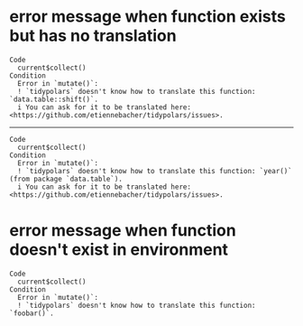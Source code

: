 # error message when function exists but has no translation

    Code
      current$collect()
    Condition
      Error in `mutate()`:
      ! `tidypolars` doesn't know how to translate this function: `data.table::shift()`.
      i You can ask for it to be translated here: <https://github.com/etiennebacher/tidypolars/issues>.

---

    Code
      current$collect()
    Condition
      Error in `mutate()`:
      ! `tidypolars` doesn't know how to translate this function: `year()` (from package `data.table`).
      i You can ask for it to be translated here: <https://github.com/etiennebacher/tidypolars/issues>.

# error message when function doesn't exist in environment

    Code
      current$collect()
    Condition
      Error in `mutate()`:
      ! `tidypolars` doesn't know how to translate this function: `foobar()`.

